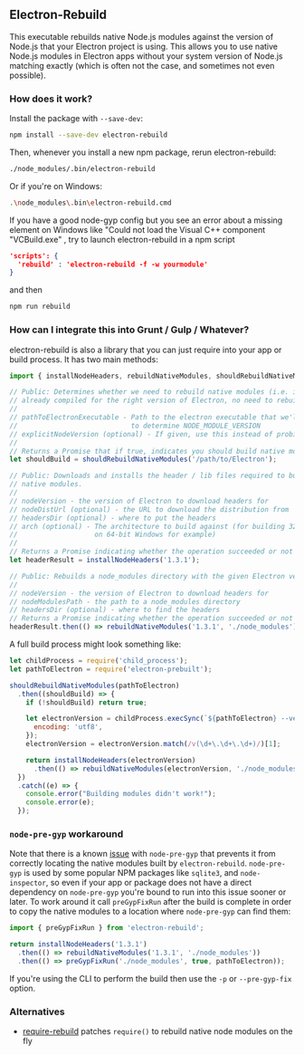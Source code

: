 ## Electron-Rebuild

This executable rebuilds native Node.js modules against the version of Node.js
that your Electron project is using. This allows you to use native Node.js
modules in Electron apps without your system version of Node.js matching exactly
(which is often not the case, and sometimes not even possible).

### How does it work?

Install the package with `--save-dev`:

```sh
npm install --save-dev electron-rebuild
```

Then, whenever you install a new npm package, rerun electron-rebuild:

```sh
./node_modules/.bin/electron-rebuild
```

Or if you're on Windows:

```sh
.\node_modules\.bin\electron-rebuild.cmd
```
If you have a good node-gyp config but you see an error about a missing element on Windows like "Could not load the Visual C++ component "VCBuild.exe" , try to launch electron-rebuild in a npm script
```json
'scripts': {
  'rebuild' : 'electron-rebuild -f -w yourmodule'
}
```
and then
```sh
npm run rebuild
```
### How can I integrate this into Grunt / Gulp / Whatever?

electron-rebuild is also a library that you can just require into your app or
build process. It has two main methods:

```js
import { installNodeHeaders, rebuildNativeModules, shouldRebuildNativeModules } from 'electron-rebuild';

// Public: Determines whether we need to rebuild native modules (i.e. if they're
// already compiled for the right version of Electron, no need to rebuild them!)
//
// pathToElectronExecutable - Path to the electron executable that we'll use
//                            to determine NODE_MODULE_VERSION
// explicitNodeVersion (optional) - If given, use this instead of probing Electron
//
// Returns a Promise that if true, indicates you should build native modules
let shouldBuild = shouldRebuildNativeModules('/path/to/Electron');

// Public: Downloads and installs the header / lib files required to build
// native modules.
//
// nodeVersion - the version of Electron to download headers for
// nodeDistUrl (optional) - the URL to download the distribution from
// headersDir (optional) - where to put the headers
// arch (optional) - The architecture to build against (for building 32-bit apps
//                   on 64-bit Windows for example)
//
// Returns a Promise indicating whether the operation succeeded or not
let headerResult = installNodeHeaders('1.3.1');

// Public: Rebuilds a node_modules directory with the given Electron version.
//
// nodeVersion - the version of Electron to download headers for
// nodeModulesPath - the path to a node_modules directory
// headersDir (optional) - where to find the headers
// Returns a Promise indicating whether the operation succeeded or not
headerResult.then(() => rebuildNativeModules('1.3.1', './node_modules'));
```

A full build process might look something like:

```js
let childProcess = require('child_process');
let pathToElectron = require('electron-prebuilt');

shouldRebuildNativeModules(pathToElectron)
  .then((shouldBuild) => {
    if (!shouldBuild) return true;

    let electronVersion = childProcess.execSync(`${pathToElectron} --version`, {
      encoding: 'utf8',
    });
    electronVersion = electronVersion.match(/v(\d+\.\d+\.\d+)/)[1];

    return installNodeHeaders(electronVersion)
      .then(() => rebuildNativeModules(electronVersion, './node_modules'));
  })
  .catch((e) => {
    console.error("Building modules didn't work!");
    console.error(e);
  });
```

### `node-pre-gyp` workaround

Note that there is a known [issue](https://github.com/mapbox/node-pre-gyp/pull/187) with
`node-pre-gyp` that prevents it from correctly locating the native modules built by
`electron-rebuild`. `node-pre-gyp` is used by some popular NPM packages like `sqlite3`,
and `node-inspector`, so even if your app or package does not have a direct dependency on
`node-pre-gyp` you're bound to run into this issue sooner or later. To work around it call
`preGypFixRun` after the build is complete in order to copy the native modules to a location
where `node-pre-gyp` can find them:

```js
import { preGypFixRun } from 'electron-rebuild';

return installNodeHeaders('1.3.1')
  .then(() => rebuildNativeModules('1.3.1', './node_modules'))
  .then(() => preGypFixRun('./node_modules', true, pathToElectron));
```

If you're using the CLI to perform the build then use the `-p` or `--pre-gyp-fix` option.

### Alternatives

- [require-rebuild](https://github.com/juliangruber/require-rebuild) patches `require()` to rebuild native node modules on the fly
